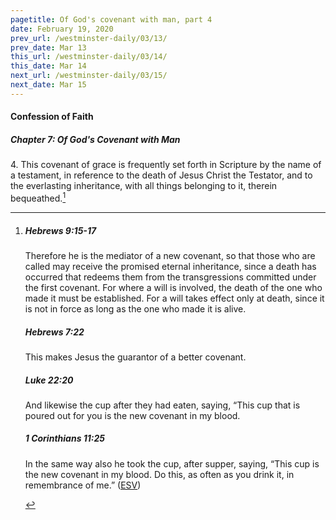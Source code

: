 ```yaml
---
pagetitle: Of God's covenant with man, part 4
date: February 19, 2020
prev_url: /westminster-daily/03/13/
prev_date: Mar 13
this_url: /westminster-daily/03/14/
this_date: Mar 14
next_url: /westminster-daily/03/15/
next_date: Mar 15
---
```


#### Confession of Faith

##### Chapter 7: Of God's Covenant with Man

4\. This covenant of grace is frequently set forth in Scripture by the name of a testament, in reference to the death of Jesus Christ the Testator, and to the everlasting inheritance, with all things belonging to it, therein bequeathed.[^fnref:wcf1]

[^fnref:wcf1]: <div class="esv"><h5>Hebrews 9:15-17</h5> <div class="esv-text"><p id="p58009015.01-1">Therefore he is the mediator of a new covenant, so that those who are called may receive the promised eternal inheritance, since a death has occurred that redeems them from the transgressions committed under the first covenant. For where a will is involved, the death of the one who made it must be established. For a will takes effect only at death, since it is not in force as long as the one who made it is alive.</p> </div><h5>Hebrews 7:22</h5> <div class="esv-text"><p class="same-paragraph" id="p58007022.01-2">This makes Jesus the guarantor of a better covenant.</p> </div><h5>Luke 22:20</h5> <div class="esv-text"><p id="p42022020.01-3">And likewise the cup after they had eaten, saying, <span class="woc">&#8220;This cup that is poured out for you is the new covenant in my blood.</span></p> </div><h5>1 Corinthians 11:25</h5> <div class="esv-text"><p id="p46011025.01-4">In the same way also he took the cup, after supper, saying, <span class="woc">&#8220;This cup is the new covenant in my blood. Do this, as often as you drink it, in remembrance of me.&#8221;</span>  (<a href="http://www.esv.org" class="copyright">ESV</a>)</p> </div> </div>

